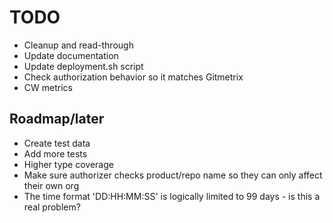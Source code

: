 # TODO

- Cleanup and read-through
- Update documentation
- Update deployment.sh script
- Check authorization behavior so it matches Gitmetrix
- CW metrics

## Roadmap/later

- Create test data
- Add more tests
- Higher type coverage
- Make sure authorizer checks product/repo name so they can only affect their own org
- The time format 'DD:HH:MM:SS' is logically limited to 99 days - is this a real problem?

